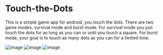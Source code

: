 # Touch-the-Dots
This is a simple game app for android, you touch the dots. There are two game modes, survival mode and burst mode. 
For survival mode you just touch the dots for as long as you can or until you touch a square.
For burst mode, your goal is to touch as many dots as you can for a limited time.

![image](https://user-images.githubusercontent.com/98784368/201799221-fb1ab43c-cec3-4cd1-82e5-501347d5e59c.png)
![image](https://user-images.githubusercontent.com/98784368/201799116-639c80fa-544d-47dc-a2eb-4d227c6943f1.png)
![image](https://user-images.githubusercontent.com/98784368/201799320-80afa987-8d39-4280-aa16-1f6a8929ee3b.png)

